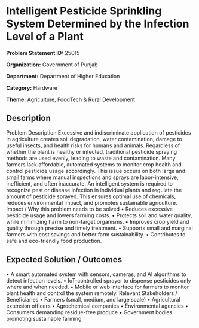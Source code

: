 # Intelligent Pesticide Sprinkling System Determined by the Infection Level of a Plant

**Problem Statement ID:** 25015

**Organization:** Government of Punjab

**Department:** Department of Higher Education

**Category:** Hardware

**Theme:** Agriculture, FoodTech & Rural Development

## Description

Problem Description Excessive and indiscriminate application of pesticides in agriculture creates soil degradation, water contamination, damage to useful insects, and health risks for humans and animals. Regardless of whether the plant is healthy or infected, traditional pesticide spraying methods are used evenly, leading to waste and contamination. Many farmers lack affordable, automated systems to monitor crop health and control pesticide usage accordingly. This issue occurs on both large and small farms where manual inspections and sprays are labor-intensive, inefficient, and often inaccurate. An intelligent system is required to recognize pest or disease infection in individual plants and regulate the amount of pesticide sprayed. This ensures optimal use of chemicals, reduces environmental impact, and promotes sustainable agriculture. Impact / Why this problem needs to be solved • Reduces excessive pesticide usage and lowers farming costs. • Protects soil and water quality, while minimizing harm to non-target organisms. • Improves crop yield and quality through precise and timely treatment. • Supports small and marginal farmers with cost savings and better farm sustainability. • Contributes to safe and eco-friendly food production.

## Expected Solution / Outcomes

• A smart automated system with sensors, cameras, and AI algorithms to detect infection levels. • IoT-controlled sprayer to dispense pesticides only where and when needed. • Mobile or web interface for farmers to monitor plant health and control the system remotely. Relevant Stakeholders / Beneficiaries • Farmers (small, medium, and large scale) • Agricultural extension officers • Agrochemical companies • Environmental agencies • Consumers demanding residue-free produce • Government bodies promoting sustainable farming

